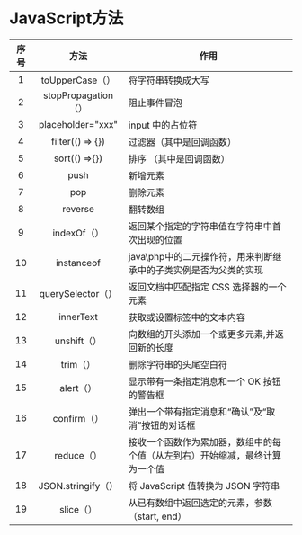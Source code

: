 # JavaScript方法

| 序号 |        方法         | 作用                                                         |
| :--: | :-----------------: | ------------------------------------------------------------ |
|  1   |   toUpperCase（）   | 将字符串转换成大写                                           |
|  2   | stopPropagation（） | 阻止事件冒泡                                                 |
|  3   |  placeholder="xxx"  | input 中的占位符                                             |
|  4   |  filter(() => {})   | 过滤器（其中是回调函数）                                     |
|  5   |    sort(() =>{})    | 排序 （其中是回调函数）                                      |
|  6   |        push         | 新增元素                                                     |
|  7   |         pop         | 删除元素                                                     |
|  8   |       reverse       | 翻转数组                                                     |
|  9   |     indexOf（）     | 返回某个指定的字符串值在字符串中首次出现的位置               |
|  10  |     instanceof      | java\php中的二元操作符，用来判断继承中的子类实例是否为父类的实现 |
|  11  |  querySelector（）  | 返回文档中匹配指定 CSS 选择器的一个元素                      |
|  12  |      innerText      | 获取或设置标签中的文本内容                                   |
|  13  |     unshift（）     | 向数组的开头添加一个或更多元素,并返回新的长度                |
|  14  |      trim（）       | 删除字符串的头尾空白符                                       |
|  15  |      alert（）      | 显示带有一条指定消息和一个 OK 按钮的警告框                   |
|  16  |     confirm（）     | 弹出一个带有指定消息和“确认”及“取消”按钮的对话框             |
|  17  |     reduce（）      | 接收一个函数作为累加器，数组中的每个值（从左到右）开始缩减，最终计算为一个值 |
|  18  | JSON.stringify（）  | 将 JavaScript 值转换为 JSON 字符串                           |
|  19  |      slice（）      | 从已有数组中返回选定的元素，参数（start, end）               |